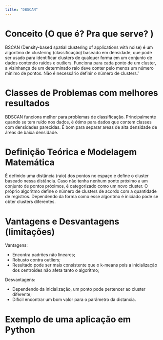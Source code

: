 ```yaml
---
title: "DBSCAN"
---
```

# Conceito (O que é? Pra que serve? )
BSCAN (Density-based spatial clustering of applications with noise) é um algoritmo de clustering (classificação) baseado em densidade, que pode ser usado para identificar clusters de qualquer forma em um conjunto de dados contendo ruídos e outliers.
Funciona para cada ponto de um cluster, a vizinhança de um determinado raio deve conter pelo menos um número mínimo de pontos.
Não é necessário definir o número de clusters.' 

# Classes de Problemas com melhores resultados
BDSCAN funciona melhor para problemas de classificação. Principalmente quando se tem ruído nos dados, é ótimo para dados que contem classes com densidades parecidas. É bom para separar areas de alta densidade de áreas de baixa densidade.

# Definição Teórica e Modelagem Matemática
É definido uma distância (raio) dos pontos no espaço e define o cluster baseado nessa distância. Caso não tenha nenhum ponto próximo a um conjunto de pontos próximos, é categorizado como um novo cluster. O próprio algoritmo define o número de clusters de acordo com a quantidade de registros.
Dependendo da forma como esse algoritmo é iniciado pode se obter clusters diferentes.

# Vantagens e Desvantagens (limitações)
Vantagens:
- Encontra padrões não lineares;
- Robusto contra outliers;
- Resultado pode ser mais consistente que o k-means pois a inicialização dos centroides não afeta tanto o algoritmo;

Desvantagens:
- Dependendo da inicialização, um ponto pode pertencer ao cluster diferente;
- Difícil encontrar um bom valor para o parâmetro da distancia.

# Exemplo de uma aplicação em Python
